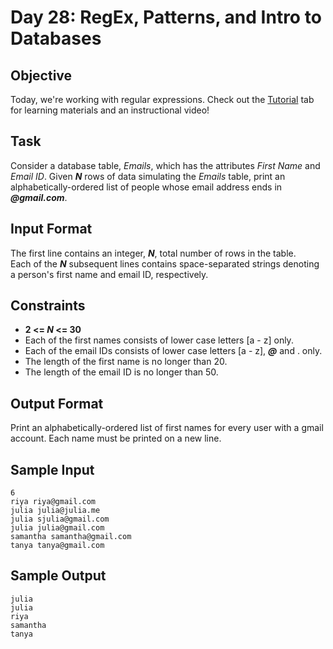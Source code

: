 # Day 28: RegEx, Patterns, and Intro to Databases
## Objective
Today, we're working with regular expressions. Check out the [Tutorial](https://www.hackerrank.com/challenges/30-regex-patterns/tutorial) tab for learning materials and an instructional video!

## Task
Consider a database table, _Emails_, which has the attributes _First Name_ and _Email ID_. Given **_N_** rows of data simulating the _Emails_ table, print an alphabetically-ordered list of people whose email address ends in **_@gmail.com_**.

## Input Format

The first line contains an integer, **_N_**, total number of rows in the table.  
Each of the **_N_** subsequent lines contains space-separated strings denoting a person's first name and email ID, respectively.

## Constraints
- **2 <= _N_ <= 30**
- Each of the first names consists of lower case letters [a - z] only.
- Each of the email IDs consists of lower case letters [a - z], **_@_** and . only.
- The length of the first name is no longer than 20.
- The length of the email ID is no longer than 50.

## Output Format

Print an alphabetically-ordered list of first names for every user with a gmail account. Each name must be printed on a new line.

## Sample Input
```
6
riya riya@gmail.com
julia julia@julia.me
julia sjulia@gmail.com
julia julia@gmail.com
samantha samantha@gmail.com
tanya tanya@gmail.com
```
## Sample Output
```
julia
julia
riya
samantha
tanya
```